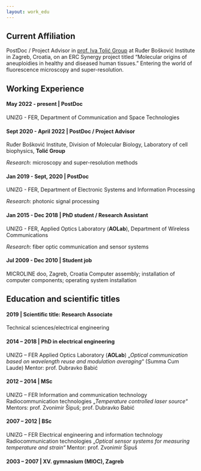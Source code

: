 ```yaml
---
layout: work_edu
---
```


## Current Affiliation

PostDoc / Project Advisor in [prof. Iva Tolić Group](http://tolic.irb.hr) at Ruđer Bošković Institute in Zagreb, Croatia, on an ERC Synergy project titled “Molecular origins of aneuploidies in healthy and diseased human tissues.”
Entering the world of fluorescence microscopy and super-resolution.



## Working Experience

#### May 2022 - present | PostDoc
UNIZG - FER, Department of Communication and Space Technologies


#### Sept 2020 - April 2022 | PostDoc / Project Advisor
Ruđer Bošković Institute, Division of Molecular Biology, Laboratory of cell biophysics, **Tolić Group**

_Research_: microscopy and super-resolution methods

#### Jan 2019 - Sept, 2020 | PostDoc
UNIZG - FER, Department of Electronic Systems and Information Processing

_Research_: photonic signal processing

#### Jan 2015 - Dec 2018 | PhD student / Research Assistant
UNIZG - FER, Applied Optics Laboratory (**AOLab**), Department of Wireless Communications

_Research_: fiber optic communication and sensor systems

#### Jul 2009 - Dec 2010 | Student job
MICROLINE doo, Zagreb, Croatia
Computer assembly; installation of computer components; operating system installation



## Education and scientific titles
	
#### 2019 | Scientific title: Research Associate
Technical sciences/electrical engineering

#### 2014 – 2018 | PhD in electrical engineering
UNIZG – FER
Applied Optics Laboratory (**AOLab**)
„_Optical communication based on wavelength reuse and modulation averaging_“
(Summa Cum Laude)
Mentor: prof. Dubravko Babić

#### 2012 – 2014 | MSc
UNIZG – FER
Information and communication technology
Radiocommunication technologies
„_Temperature controlled laser source_“
Mentors: prof. Zvonimir Šipuš; prof. Dubravko Babić

#### 2007 – 2012 | BSc
UNIZG – FER
Electrical engineering and information technology
Radiocommunication technologies
„_Optical sensor systems for measuring temperature and strain_“
Mentor: prof. Zvonimir Šipuš

#### 2003 – 2007 | XV. gymnasium (MIOC), Zagreb	
